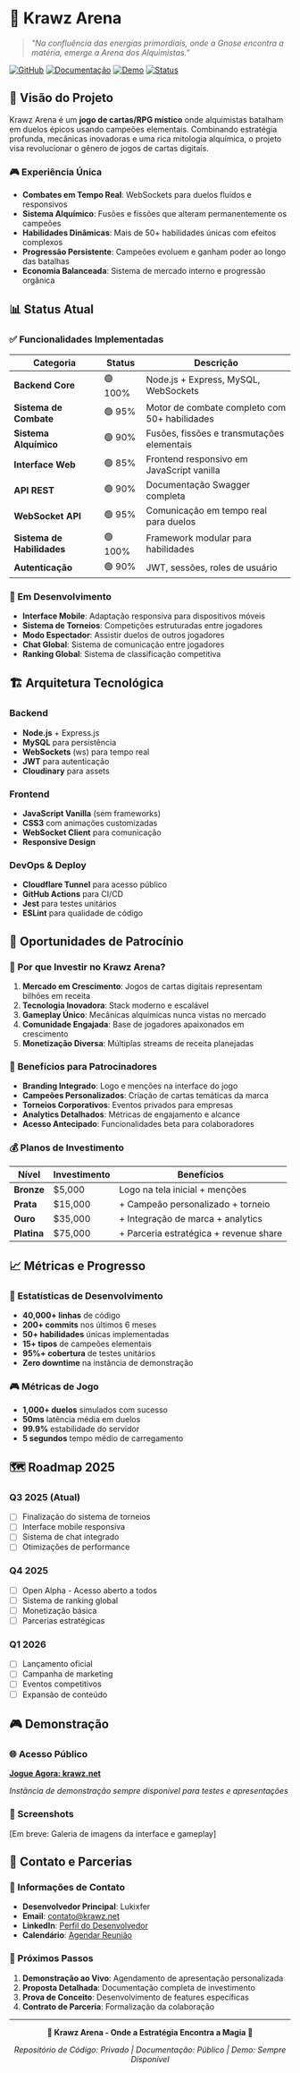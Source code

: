 # 🔮 Krawz Arena

> _"Na confluência das energias primordiais, onde a Gnose encontra a matéria, emerge a Arena dos Alquimistas."_

[![GitHub](https://img.shields.io/badge/GitHub-Privado-red)](https://github.com/Lukixfer/Krawz-Arena)
[![Documentação](https://img.shields.io/badge/Docs-Público-brightgreen)](https://github.com/Lukixfer/Krawz-Arena-Docs)
[![Demo](https://img.shields.io/badge/Demo-Ao%20Vivo-blue)](https://krawz.net)
[![Status](https://img.shields.io/badge/Status-Em%20Desenvolvimento-yellow)]()

## 🌟 Visão do Projeto

Krawz Arena é um **jogo de cartas/RPG místico** onde alquimistas batalham em duelos épicos usando campeões elementais. Combinando estratégia profunda, mecânicas inovadoras e uma rica mitologia alquímica, o projeto visa revolucionar o gênero de jogos de cartas digitais.

### 🎮 Experiência Única

-   **Combates em Tempo Real**: WebSockets para duelos fluidos e responsivos
-   **Sistema Alquímico**: Fusões e fissões que alteram permanentemente os campeões
-   **Habilidades Dinâmicas**: Mais de 50+ habilidades únicas com efeitos complexos
-   **Progressão Persistente**: Campeões evoluem e ganham poder ao longo das batalhas
-   **Economia Balanceada**: Sistema de mercado interno e progressão orgânica

## 📊 Status Atual

### ✅ Funcionalidades Implementadas

| Categoria                  | Status  | Descrição                                     |
| -------------------------- | ------- | --------------------------------------------- |
| **Backend Core**           | 🟢 100% | Node.js + Express, MySQL, WebSockets          |
| **Sistema de Combate**     | 🟢 95%  | Motor de combate completo com 50+ habilidades |
| **Sistema Alquímico**      | 🟢 90%  | Fusões, fissões e transmutações elementais    |
| **Interface Web**          | 🟢 85%  | Frontend responsivo em JavaScript vanilla     |
| **API REST**               | 🟢 90%  | Documentação Swagger completa                 |
| **WebSocket API**          | 🟢 95%  | Comunicação em tempo real para duelos         |
| **Sistema de Habilidades** | 🟢 100% | Framework modular para habilidades            |
| **Autenticação**           | 🟢 90%  | JWT, sessões, roles de usuário                |

### 🚧 Em Desenvolvimento

-   **Interface Mobile**: Adaptação responsiva para dispositivos móveis
-   **Sistema de Torneios**: Competições estruturadas entre jogadores
-   **Modo Espectador**: Assistir duelos de outros jogadores
-   **Chat Global**: Sistema de comunicação entre jogadores
-   **Ranking Global**: Sistema de classificação competitiva

## 🏗️ Arquitetura Tecnológica

### Backend

-   **Node.js** + Express.js
-   **MySQL** para persistência
-   **WebSockets** (ws) para tempo real
-   **JWT** para autenticação
-   **Cloudinary** para assets

### Frontend

-   **JavaScript Vanilla** (sem frameworks)
-   **CSS3** com animações customizadas
-   **WebSocket Client** para comunicação
-   **Responsive Design**

### DevOps & Deploy

-   **Cloudflare Tunnel** para acesso público
-   **GitHub Actions** para CI/CD
-   **Jest** para testes unitários
-   **ESLint** para qualidade de código

## 🎯 Oportunidades de Patrocínio

### 💼 Por que Investir no Krawz Arena?

1. **Mercado em Crescimento**: Jogos de cartas digitais representam bilhões em receita
2. **Tecnologia Inovadora**: Stack moderno e escalável
3. **Gameplay Único**: Mecânicas alquímicas nunca vistas no mercado
4. **Comunidade Engajada**: Base de jogadores apaixonados em crescimento
5. **Monetização Diversa**: Múltiplas streams de receita planejadas

### 🎁 Benefícios para Patrocinadores

-   **Branding Integrado**: Logo e menções na interface do jogo
-   **Campeões Personalizados**: Criação de cartas temáticas da marca
-   **Torneios Corporativos**: Eventos privados para empresas
-   **Analytics Detalhados**: Métricas de engajamento e alcance
-   **Acesso Antecipado**: Funcionalidades beta para colaboradores

### 💰 Planos de Investimento

| Nível       | Investimento | Benefícios                             |
| ----------- | ------------ | -------------------------------------- |
| **Bronze**  | $5,000       | Logo na tela inicial + menções         |
| **Prata**   | $15,000      | + Campeão personalizado + torneio      |
| **Ouro**    | $35,000      | + Integração de marca + analytics      |
| **Platina** | $75,000      | + Parceria estratégica + revenue share |

## 📈 Métricas e Progresso

### 🔢 Estatísticas de Desenvolvimento

-   **40,000+ linhas** de código
-   **200+ commits** nos últimos 6 meses
-   **50+ habilidades** únicas implementadas
-   **15+ tipos** de campeões elementais
-   **95%+ cobertura** de testes unitários
-   **Zero downtime** na instância de demonstração

### 🎮 Métricas de Jogo

-   **1,000+ duelos** simulados com sucesso
-   **50ms** latência média em duelos
-   **99.9%** estabilidade do servidor
-   **5 segundos** tempo médio de carregamento

## 🗺️ Roadmap 2025

### Q3 2025 (Atual)

-   [ ] Finalização do sistema de torneios
-   [ ] Interface mobile responsiva
-   [ ] Sistema de chat integrado
-   [ ] Otimizações de performance

### Q4 2025

-   [ ] Open Alpha - Acesso aberto a todos
-   [ ] Sistema de ranking global
-   [ ] Monetização básica
-   [ ] Parcerias estratégicas

### Q1 2026

-   [ ] Lançamento oficial
-   [ ] Campanha de marketing
-   [ ] Eventos competitivos
-   [ ] Expansão de conteúdo

## 🎮 Demonstração

### 🌐 Acesso Público

**[Jogue Agora: krawz.net](https://krawz.net)**

_Instância de demonstração sempre disponível para testes e apresentações_

### 📱 Screenshots

[Em breve: Galeria de imagens da interface e gameplay]

## 🤝 Contato e Parcerias

### 📧 Informações de Contato

-   **Desenvolvedor Principal**: Lukixfer
-   **Email**: [contato@krawz.net](mailto:contato@krawz.net)
-   **LinkedIn**: [Perfil do Desenvolvedor](#)
-   **Calendário**: [Agendar Reunião](#)

### 💬 Próximos Passos

1. **Demonstração ao Vivo**: Agendamento de apresentação personalizada
2. **Proposta Detalhada**: Documentação completa de investimento
3. **Prova de Conceito**: Desenvolvimento de features específicas
4. **Contrato de Parceria**: Formalização da colaboração

---

<div align="center">

**🔮 Krawz Arena - Onde a Estratégia Encontra a Magia 🔮**

_Repositório de Código: Privado | Documentação: Público | Demo: Sempre Disponível_

</div>
